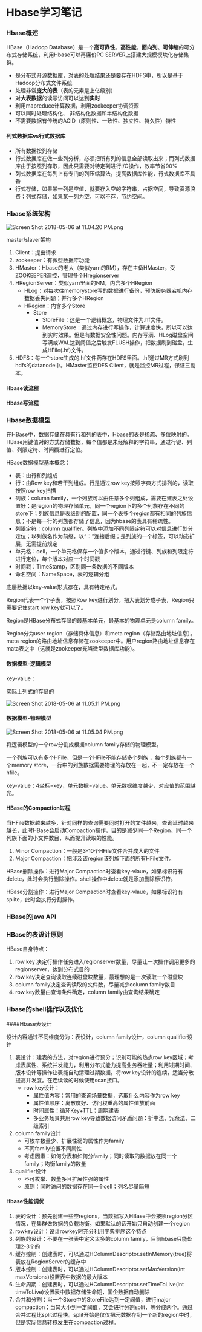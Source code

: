 

# Hbase学习笔记

### Hbase概述

HBase（Hadoop Database）是一个**高可靠性、高性能、面向列、可伸缩**的可分布式存储系统，利用Hbase可以再廉价PC SERVER上搭建大规模模块化存储集群。

* 是分布式开源数据库，对表的处理结果还是要存在HDFS中，所以是基于Hadoop分布式文件系统
* 处理非常**庞大的表**（表的元素是上亿级别）
* 对**大表数据**的读写访问可以达到**实时**
* 利用mapreduce计算数据，利用zookeeper协调资源
* 可以同时处理结构化、 非结构化数据和半结构化数据
* 不需要数据有传统的ACID（原则性、一致性、独立性、持久性）特性

#### 列式数据库vs行式数据库

* 所有数据按列存储
* 行式数据库在做一些列分析，必须把所有列的信息全部读取出来；而列式数据库由于按照列存取，因此只需要对特定列进行I/O操作，效率节省90%
* 列式数据库在每列上有专门的列压缩算法，提高数据库性能，行式数据库不具备
* 行式存储，如果某一列是空值，就要存入空的字符串，占据空间，导致资源浪费；列式存储，如果某一列为空，可以不存，节约空间。

### Hbase系统架构

![Screen Shot 2018-05-06 at 11.04.20 PM.png](https://i.loli.net/2018/05/06/5aef1c5c1d335.png)

master/slaver架构

1. Client：提出请求
2. zookeeper：有微型数据库功能
3. HMaster：Hbase的老大（类似yarn的RM），存在主备HMaster，受ZOOKEEPER调控，管理多个Hregionserver
4. HRegionServer：类似yarn里面的NM，内含多个HRegion
   * HLog：对每次往memorystore写的数据进行备份，预防服务器宕机内存数据丢失问题；并行多个HRegion
   * HRegion：内含多个Store
     * Store
       * StoreFile：这是一个逻辑概念，物理文件为.hf文件。
       * MemoryStore：通过内存进行写操作，计算速度快，所以可以达到实时效果。但是有数据安全性问题。内存写满、HLog磁盘空间写满或WAL达到阈值之后触发FLUSH操作，把数据刷到磁盘，生成HFile(.hf)文件。
5. HDFS：每一个store生成的.hf文件药存在HDFS里面。.hf通过MR方式刷到hdfs的datanode中。HMaster监控DFS Client，就是监控MR过程，保证三副本。

#### Hbase读流程

#### Hbase写流程



### Hbase数据模型

在HBase中，数据存储在具有行和列的表中，Hbase的表是稀疏、多位映射的。HBase用键值对的方式存储数据，每个值都是未经解释的字符串，通过行键、列值、列限定符、时间戳进行定位。

HBase数据模型基本概念：

* 表：由行和列组成
* 行：由Row key和若干列组成。行是通过row key按照字典方式排列的，读取按照row key扫描
* 列族：column family，一个列族可以由任意多个列组成，需要在建表之处设置好；是region的物理存储单元，同一个region下的多个列族存在不同的store下；列族信息是表级别的配置，同一个表多个region都有相同的列族信息；不是每一行的列族都存储了信息，因为hbase的表具有稀疏性。
* 列限定符：column qualifier。列族中添加不同列限定符可以对信息进行划分定位；以列族名作为前缀，以“：”连接后缀；是列族的一个标签，可以动态扩展，无需提前规定
* 单元格：cell，一个单元格保存一个值多个版本，通过行键、列族和列限定符进行定位，每个版本对应一个时间戳
* 时间戳：TimeStamp，区别同一条数据的不同版本
* 命名空间：NameSpace，表的逻辑分组

底层数据以key-value形式存在，具有特定格式。 

Region代表一个个子表，按照Row key进行划分，把大表划分成子表，Region只需要记住start row key就可以了。

Region是HBase分布式存储的最基本单元，最基本的物理单元是column family。

Region分为user region（存储具体信息）和meta region（存储路由地址信息）。meta region的路由地址信息存储在zookeeper中。用户region路由地址信息存在mata表之中（这就是zookeeper充当微型数据库功能）。

#### 数据模型-逻辑模型

key-value：

实际上列式的存储的

![Screen Shot 2018-05-06 at 11.05.11 PM.png](https://i.loli.net/2018/05/06/5aef1c5bec289.png)

#### 数据模型-物理模型

![Screen Shot 2018-05-06 at 11.05.04 PM.png](https://i.loli.net/2018/05/06/5aef1c5be1e47.png)

将逻辑模型的一个row分割成根据column family存储的物理模型。

一个列族可以有多个HFile，但是一个HFile不能存储多个列族 ，每个列族都有一个memory store，一行中的列族数据需要物理的存放在一起，不一定存放在一个hfile。

key-value：4坐标=key，单元数据=value。单元数据维度越少，对应值的范围越光。

#### HBase的Compaction过程

当HFile数据越来越多，针对同样的查询需要同时打开的文件越来，查询延时越来越长，此时HBase会启动Compaction操作，目的是减少同一个Region、同一个列族下面的小文件数目，从而提升读取的性能。

1. Minor Compaction：一般是3-10个HFile文件合并成大的文件
2. Major Compaction：把涉及该region该列族下面的所有HFile文件。

HBase删除操作：进行Major Compaction时查看key-vlaue，如果标识符有delete，此时会执行删除操作。shell操作中delete就是添加删除标识符。

HBase分割操作：进行Major Compaction时查看key-vlaue，如果标识符有splite，此时会执行分割操作。

### HBase的java API

### HBase的表设计原则

HBase自身特点：

1. row key 决定行操作任务进入regionserver数量，尽量让一次操作调用更多的regionserver，达到分布式目的
2. row key决定查询读取连续磁盘块数量，最理想的是一次读取一个磁盘块
3. column family决定查询读取的文件数，尽量减少column family数目
4. row key数量由查询条件确定，column family由查询结果确定

### Hbase的shell操作以及优化

####Hbase表设计

设计内容通过不同维度分为：表设计，column family设计，column qualifier设计

1. 表设计：建表的方法，对region进行预分；识别可能的热点row key区域；考虑表属性、系统并发能力，利用分布式能力提高业务吞吐量；利用过期时间、版本设计等操作让表能自动清理过期数据。将row key设计的连续，适当分散提高并发度。在连续读的时候使用scan接口。
   * row key设计：
     * 属性值内容：常用的查询场景数据，选取什么内容作为row key
     * 属性值顺序：离散度好、访问权重高的属性值放前面
     * 时间属性：循环Key+TTL；周期建表
     * 多业务场景共用row key导致数据访问矛盾问题：折中法、冗余法、二级索引
2. column family设计
   * 可枚举数量少、扩展性弱的属性作为family
   * 不同family设置不同属性
   * 考虑因素：如何分表和如何分family；同时读取的数据放在同一个family；均衡family的数量
3. qualifier设计
   * 不可枚举、数量多且扩展性强的属性
   * 原则：同时访问的数据存在同一个cell；列名尽量简短

#### Hbase性能调优

1. 表的设计：预先创建一些空regions，当数据写入HBase中会按照region分区情况，在集群做数据的负载均衡。如果默认的话开始只自动创建一个region
2. rowkey设计：设计rowkey时充分利用字典排序这个特点
3. 列族的设计：不要在一张表中定义太多的column family，目前hbase只能处理2-3个的
4. 缓存控制：创建表时，可以通过HColumnDescriptor.setInMemory(true)将表放在RegionServer的缓存中
5. 版本控制：创建表时，可以通过HColumnDescriptor.setMaxVersion(int maxVersions)设置表中数据的最大版本
6. 生命周期：创建表时，可以通过HColumnDescriptor.setTimeToLive(int timeToLive)设置表中数据存储生命期，国企数据自动删除
7. 合并和分割：当一个Store中的StoreFile达到一定阙值，进行major compaction；当其大小到一定阈值，又会进行分割split，等分成两个。通过合并过程比split过程快。split开始是仅仅把元数据存到一个新的region中时，但是实际信息转移发生在compaction过程。



